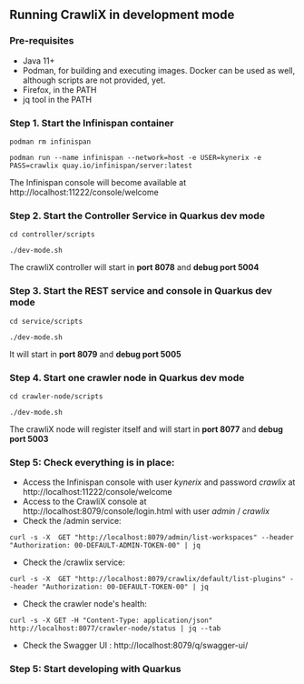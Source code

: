 ## Running CrawliX in development mode

### Pre-requisites

- Java 11+
- Podman, for building and executing images. Docker can be used as well, although scripts are not provided, yet.
- Firefox, in the PATH
- jq tool in the PATH

### **Step 1**. Start the Infinispan container
```
podman rm infinispan

podman run --name infinispan --network=host -e USER=kynerix -e PASS=crawlix quay.io/infinispan/server:latest
```
The Infinispan console will become available at http://localhost:11222/console/welcome

### **Step 2**. Start the Controller Service in Quarkus dev mode
```
cd controller/scripts

./dev-mode.sh 
```
The crawliX controller will start in **port 8078** and **debug port 5004**

### **Step 3**. Start the REST service and console in Quarkus dev mode
```
cd service/scripts

./dev-mode.sh 
```
It will start in **port 8079** and **debug port 5005**

### **Step 4**. Start one crawler node in Quarkus dev mode
```
cd crawler-node/scripts

./dev-mode.sh 
```

The crawliX node will register itself and will start in **port 8077** and **debug port 5003**

### **Step 5**: Check everything is in place:

- Access the Infinispan console with user *kynerix* and password *crawlix* at http://localhost:11222/console/welcome
- Access to the CrawliX console at http://localhost:8079/console/login.html with user *admin* / *crawlix*
- Check the /admin service:
```
curl -s -X  GET "http://localhost:8079/admin/list-workspaces" --header "Authorization: 00-DEFAULT-ADMIN-TOKEN-00" | jq
```
- Check the /crawlix service:
```
curl -s -X  GET "http://localhost:8079/crawlix/default/list-plugins" --header "Authorization: 00-DEFAULT-TOKEN-00" | jq
```

- Check the crawler node's health:

```
curl -s -X GET -H "Content-Type: application/json" http://localhost:8077/crawler-node/status | jq --tab
```

- Check the Swagger UI : http://localhost:8079/q/swagger-ui/

### **Step 5**: Start developing with Quarkus

